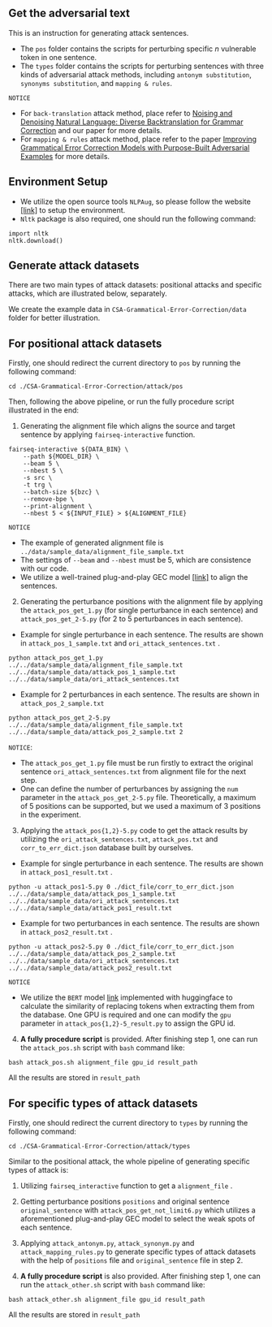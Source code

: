 ## Get the  adversarial text
This is an instruction for generating attack sentences.
- The `pos` folder contains the scripts for perturbing specific $n$ vulnerable token in one sentence.
- The `types` folder contains the scripts for perturbing sentences with three kinds of adversarial attack methods, including `antonym substitution`, `synonyms substitution`, and `mapping & rules`.

`NOTICE` 
- For `back-translation` attack method, place refer to [Noising and Denoising Natural Language: Diverse Backtranslation for Grammar Correction](https://aclanthology.org/N18-1057) and our paper for more details.
- For `mapping & rules` attack method, place refer to the paper [Improving Grammatical Error Correction Models
with Purpose-Built Adversarial Examples](https://aclanthology.org/2020.emnlp-main.228) for more details.


## Environment Setup
- We utilize the open source tools `NLPAug`, so please follow the website [[link]](https://github.com/makcedward/nlpaug) to setup the environment.
- `Nltk` package is also required, one should run the following command:
```
import nltk
nltk.download()
```

## Generate attack datasets
There are two main types of attack datasets: positional attacks and specific attacks, which are illustrated below, separately.

We create the example data in `CSA-Grammatical-Error-Correction/data` folder for better illustration.

## For positional attack datasets
Firstly, one should redirect the current directory to `pos` by running the following command:
```
cd ./CSA-Grammatical-Error-Correction/attack/pos
```
Then, following the above pipeline, or run the fully procedure script illustrated in the end:
1. Generating the alignment file which aligns the source and target sentence by applying `fairseq-interactive` function.
```
fairseq-interactive ${DATA_BIN} \
    --path ${MODEL_DIR} \
    --beam 5 \
    --nbest 5 \
    -s src \
    -t trg \
    --batch-size ${bzc} \
    --remove-bpe \
    --print-alignment \
    --nbest 5 < ${INPUT_FILE} > ${ALIGNMENT_FILE}
```
`NOTICE`
- The example of generated alignment file is `../data/sample_data/alignment_file_sample.txt` 
- The settings of `--beam` and `--nbest` must be 5, which are consistence with our code.
- We utilize a well-trained plug-and-play GEC model [[link]](https://gec-pseudo-data.s3-ap-northeast-1.amazonaws.com/ldc_giga.spell_error.finetune.checkpoint_best.pt) to align the sentences.

2. Generating the perturbance positions with the alignment file by applying the `attack_pos_get_1.py` (for single perturbance in each sentence) and `attack_pos_get_2-5.py` (for 2 to 5 perturbances in each sentence). 
- Example for single perturbance in each sentence. The results are shown in `attack_pos_1_sample.txt` and `ori_attack_sentences.txt` .
```
python attack_pos_get_1.py ../../data/sample_data/alignment_file_sample.txt ../../data/sample_data/attack_pos_1_sample.txt ../../data/sample_data/ori_attack_sentences.txt
```

- Example for 2 perturbances in each sentence. The results are shown in `attack_pos_2_sample.txt` 

```
python attack_pos_get_2-5.py ../../data/sample_data/alignment_file_sample.txt ../../data/sample_data/attack_pos_2_sample.txt 2
```
`NOTICE`: 
- The `attack_pos_get_1.py` file must be run firstly to extract the original sentence `ori_attack_sentences.txt` from alignment file for the next step.
- One can define the number of perturbances by assigning the `num` parameter in the `attack_pos_get_2-5.py` file. Theoretically, a maximum of 5 positions can be supported, but we used a maximum of 3 positions in the experiment.

3. Applying the `attack_pos{1,2}-5.py` code to get the attack results by utilizing the `ori_attack_sentences.txt`, `attack_pos.txt` and `corr_to_err_dict.json` database built by ourselves.
- Example for single perturbance in each sentence. The results are shown in `attack_pos1_result.txt` .
```
python -u attack_pos1-5.py 0 ./dict_file/corr_to_err_dict.json ../../data/sample_data/attack_pos_1_sample.txt ../../data/sample_data/ori_attack_sentences.txt ../../data/sample_data/attack_pos1_result.txt
```
- Example for two perturbances in each sentence. The results are shown in `attack_pos2_result.txt` .
```
python -u attack_pos2-5.py 0 ./dict_file/corr_to_err_dict.json ../../data/sample_data/attack_pos_2_sample.txt ../../data/sample_data/ori_attack_sentences.txt ../../data/sample_data/attack_pos2_result.txt
```
`NOTICE`
- We utilize the `BERT` model [link](https://huggingface.co/distilbert-base-uncased)  implemented with huggingface to calculate the similarity of replacing tokens when extracting them from the database. One GPU is required and one can modify the `gpu` parameter in `attack_pos{1,2}-5_result.py` to assign the GPU id.

4. **A fully procedure script** is provided. After finishing step 1, one can run the `attack_pos.sh` script with `bash` command like:
```
bash attack_pos.sh alignment_file gpu_id result_path
```
All the results are stored in `result_path`

## For specific types of attack datasets
Firstly, one should redirect the current directory to `types` by running the following command:
```
cd ./CSA-Grammatical-Error-Correction/attack/types
```
Similar to the positional attack, the whole pipeline of generating specific types of attack is:
1. Utilizing `fairseq_interactive` function to get a `alignment_file` .
2. Getting perturbance positions `positions` and original sentence `original_sentence` with `attack_pos_get_not_limit6.py` which utilizes a aforementioned plug-and-play GEC model to select the weak spots of each sentence. 
3. Applying `attack_antonym.py`, `attack_synonym.py` and `attack_mapping_rules.py` to generate specific types of attack datasets with the help of `positions` file and `original_sentence` file in step 2.

4. **A fully procedure script** is also provided. After finishing step 1, one can run the `attack_other.sh` script with `bash` command like:
```
bash attack_other.sh alignment_file gpu_id result_path
```
All the results are stored in `result_path`
